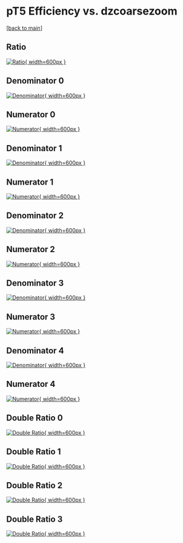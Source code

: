 # pT5 Efficiency vs. dzcoarsezoom

[[back to main](./)]



## Ratio

[![Ratio](../mtv/var/pT5_vtr_11_-1_eff_dzcoarsezoom.png){ width=600px }](../mtv/var/pT5_vtr_11_-1_eff_dzcoarsezoom.pdf)

## Denominator 0

[![Denominator](../mtv/den/pT5_vtr_11_-1_eff_dzcoarsezoom_den0.png){ width=600px }](../mtv/den/pT5_vtr_11_-1_eff_dzcoarsezoom_den0.pdf)

## Numerator 0

[![Numerator](../mtv/num/pT5_vtr_11_-1_eff_dzcoarsezoom_num0.png){ width=600px }](../mtv/num/pT5_vtr_11_-1_eff_dzcoarsezoom_num0.pdf)

## Denominator 1

[![Denominator](../mtv/den/pT5_vtr_11_-1_eff_dzcoarsezoom_den1.png){ width=600px }](../mtv/den/pT5_vtr_11_-1_eff_dzcoarsezoom_den1.pdf)

## Numerator 1

[![Numerator](../mtv/num/pT5_vtr_11_-1_eff_dzcoarsezoom_num1.png){ width=600px }](../mtv/num/pT5_vtr_11_-1_eff_dzcoarsezoom_num1.pdf)

## Denominator 2

[![Denominator](../mtv/den/pT5_vtr_11_-1_eff_dzcoarsezoom_den2.png){ width=600px }](../mtv/den/pT5_vtr_11_-1_eff_dzcoarsezoom_den2.pdf)

## Numerator 2

[![Numerator](../mtv/num/pT5_vtr_11_-1_eff_dzcoarsezoom_num2.png){ width=600px }](../mtv/num/pT5_vtr_11_-1_eff_dzcoarsezoom_num2.pdf)

## Denominator 3

[![Denominator](../mtv/den/pT5_vtr_11_-1_eff_dzcoarsezoom_den3.png){ width=600px }](../mtv/den/pT5_vtr_11_-1_eff_dzcoarsezoom_den3.pdf)

## Numerator 3

[![Numerator](../mtv/num/pT5_vtr_11_-1_eff_dzcoarsezoom_num3.png){ width=600px }](../mtv/num/pT5_vtr_11_-1_eff_dzcoarsezoom_num3.pdf)

## Denominator 4

[![Denominator](../mtv/den/pT5_vtr_11_-1_eff_dzcoarsezoom_den4.png){ width=600px }](../mtv/den/pT5_vtr_11_-1_eff_dzcoarsezoom_den4.pdf)

## Numerator 4

[![Numerator](../mtv/num/pT5_vtr_11_-1_eff_dzcoarsezoom_num4.png){ width=600px }](../mtv/num/pT5_vtr_11_-1_eff_dzcoarsezoom_num4.pdf)

## Double Ratio 0

[![Double Ratio](../mtv/ratio/pT5_vtr_11_-1_eff_dzcoarsezoom_ratio0.png){ width=600px }](../mtv/ratio/pT5_vtr_11_-1_eff_dzcoarsezoom_ratio0.pdf)

## Double Ratio 1

[![Double Ratio](../mtv/ratio/pT5_vtr_11_-1_eff_dzcoarsezoom_ratio1.png){ width=600px }](../mtv/ratio/pT5_vtr_11_-1_eff_dzcoarsezoom_ratio1.pdf)

## Double Ratio 2

[![Double Ratio](../mtv/ratio/pT5_vtr_11_-1_eff_dzcoarsezoom_ratio2.png){ width=600px }](../mtv/ratio/pT5_vtr_11_-1_eff_dzcoarsezoom_ratio2.pdf)

## Double Ratio 3

[![Double Ratio](../mtv/ratio/pT5_vtr_11_-1_eff_dzcoarsezoom_ratio3.png){ width=600px }](../mtv/ratio/pT5_vtr_11_-1_eff_dzcoarsezoom_ratio3.pdf)

